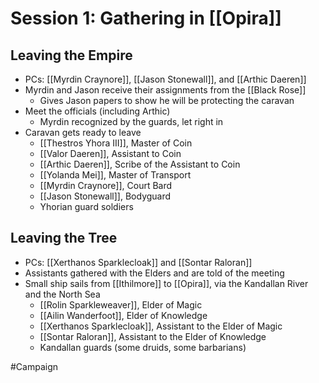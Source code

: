 # Session 1: Gathering in [[Opira]]
## Leaving the Empire
- PCs: [[Myrdin Craynore]], [[Jason Stonewall]], and [[Arthic Daeren]]
- Myrdin and Jason receive their assignments from the [[Black Rose]]
	- Gives Jason papers to show he will be protecting the caravan
- Meet the officials (including Arthic)
	- Myrdin recognized by the guards, let right in
- Caravan gets ready to leave
	- [[Thestros Yhora III]], Master of Coin
	- [[Valor Daeren]], Assistant to Coin
	- [[Arthic Daeren]], Scribe of the Assistant to Coin
	- [[Yolanda Mei]], Master of Transport
	- [[Myrdin Craynore]], Court Bard
	- [[Jason Stonewall]], Bodyguard
	- Yhorian guard soldiers

## Leaving the Tree
- PCs: [[Xerthanos Sparklecloak]] and [[Sontar Raloran]]
- Assistants gathered with the Elders and are told of the meeting
- Small ship sails from [[Ithilmore]] to [[Opira]], via the Kandallan River and the North Sea
	- [[Rolin Sparkleweaver]], Elder of Magic
	- [[Ailin Wanderfoot]], Elder of Knowledge
	- [[Xerthanos Sparklecloak]], Assistant to the Elder of Magic
	- [[Sontar Raloran]], Assistant to the Elder of Knowledge 
	- Kandallan guards (some druids, some barbarians)


#Campaign 